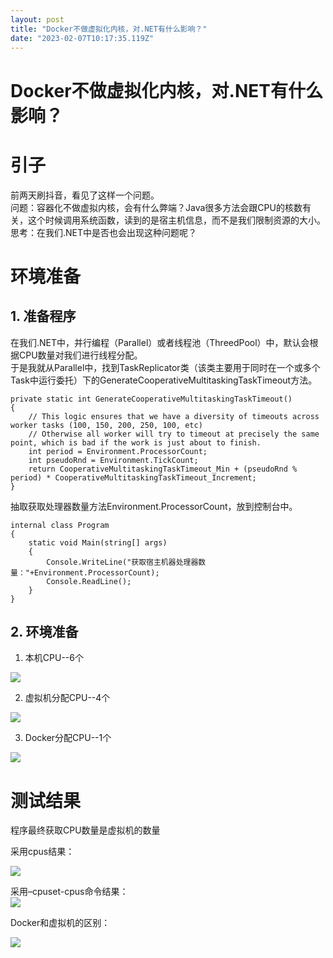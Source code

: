 ```yaml
---
layout: post
title: "Docker不做虚拟化内核，对.NET有什么影响？"
date: "2023-02-07T10:17:35.119Z"
---
```

Docker不做虚拟化内核，对.NET有什么影响？
=========================

引子
==

前两天刷抖音，看见了这样一个问题。  
问题：容器化不做虚拟内核，会有什么弊端？Java很多方法会跟CPU的核数有关，这个时候调用系统函数，读到的是宿主机信息，而不是我们限制资源的大小。  
思考：在我们.NET中是否也会出现这种问题呢？

环境准备
====

1\. 准备程序
--------

在我们.NET中，并行编程（Parallel）或者线程池（ThreedPool）中，默认会根据CPU数量对我们进行线程分配。  
于是我就从Parallel中，找到TaskReplicator类（该类主要用于同时在一个或多个Task中运行委托）下的GenerateCooperativeMultitaskingTaskTimeout方法。

    private static int GenerateCooperativeMultitaskingTaskTimeout()
    {
        // This logic ensures that we have a diversity of timeouts across worker tasks (100, 150, 200, 250, 100, etc)
        // Otherwise all worker will try to timeout at precisely the same point, which is bad if the work is just about to finish.
        int period = Environment.ProcessorCount;
        int pseudoRnd = Environment.TickCount;
        return CooperativeMultitaskingTaskTimeout_Min + (pseudoRnd % period) * CooperativeMultitaskingTaskTimeout_Increment;
    }
    

抽取获取处理器数量方法Environment.ProcessorCount，放到控制台中。

    internal class Program
    {
        static void Main(string[] args)
        {
            Console.WriteLine("获取宿主机器处理器数量："+Environment.ProcessorCount);
            Console.ReadLine();
        }
    }
    

2\. 环境准备
--------

1.  本机CPU--6个

![](https://img2023.cnblogs.com/blog/1148127/202302/1148127-20230207143323240-483408757.png)

2.  虚拟机分配CPU--4个

![](https://img2023.cnblogs.com/blog/1148127/202302/1148127-20230207143358407-1208189966.png)

3.  Docker分配CPU--1个

![](https://img2023.cnblogs.com/blog/1148127/202302/1148127-20230207143533518-1205718161.png)

测试结果
====

程序最终获取CPU数量是虚拟机的数量

采用cpus结果：

![](https://img2023.cnblogs.com/blog/1148127/202302/1148127-20230207143614672-1384109667.png)

采用–cpuset-cpus命令结果：  
![](https://img2023.cnblogs.com/blog/1148127/202302/1148127-20230207155507804-2029211229.png)

Docker和虚拟机的区别：

![](https://img2023.cnblogs.com/blog/1148127/202302/1148127-20230207143939773-553188493.png)